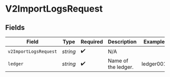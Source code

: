 # V2ImportLogsRequest


## Fields

| Field                 | Type                  | Required              | Description           | Example               |
| --------------------- | --------------------- | --------------------- | --------------------- | --------------------- |
| `v2ImportLogsRequest` | *string*              | :heavy_check_mark:    | N/A                   |                       |
| `ledger`              | *string*              | :heavy_check_mark:    | Name of the ledger.   | ledger001             |